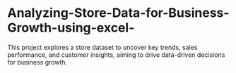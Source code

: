 # Analyzing-Store-Data-for-Business-Growth-using-excel-
This project explores a store dataset to uncover key trends, sales performance, and customer insights, aiming to drive data-driven decisions for business growth.
